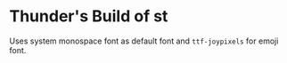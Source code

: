 # Thunder's Build of st

Uses system monospace font as default font and ```ttf-joypixels``` for emoji font.
